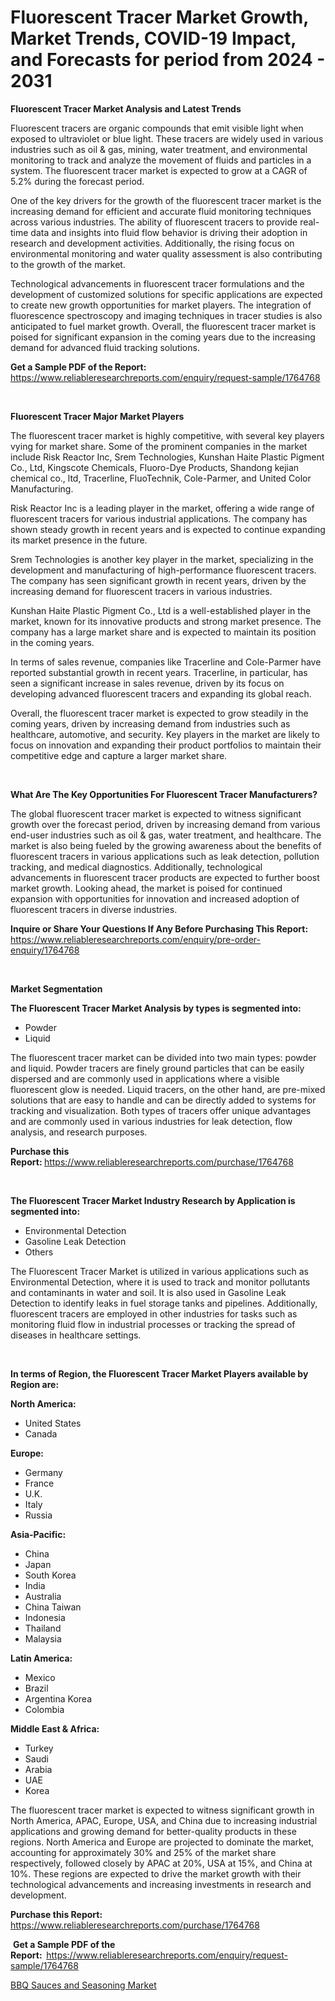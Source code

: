 <p><h1>Fluorescent Tracer Market Growth, Market Trends, COVID-19 Impact, and Forecasts for period from 2024 - 2031</h1></p><p><strong>Fluorescent Tracer Market Analysis and Latest Trends</strong></p>
<p><p>Fluorescent tracers are organic compounds that emit visible light when exposed to ultraviolet or blue light. These tracers are widely used in various industries such as oil & gas, mining, water treatment, and environmental monitoring to track and analyze the movement of fluids and particles in a system. The fluorescent tracer market is expected to grow at a CAGR of 5.2% during the forecast period.</p><p>One of the key drivers for the growth of the fluorescent tracer market is the increasing demand for efficient and accurate fluid monitoring techniques across various industries. The ability of fluorescent tracers to provide real-time data and insights into fluid flow behavior is driving their adoption in research and development activities. Additionally, the rising focus on environmental monitoring and water quality assessment is also contributing to the growth of the market.</p><p>Technological advancements in fluorescent tracer formulations and the development of customized solutions for specific applications are expected to create new growth opportunities for market players. The integration of fluorescence spectroscopy and imaging techniques in tracer studies is also anticipated to fuel market growth. Overall, the fluorescent tracer market is poised for significant expansion in the coming years due to the increasing demand for advanced fluid tracking solutions.</p></p>
<p><strong>Get a Sample PDF of the Report:&nbsp;</strong> <a href="https://www.reliableresearchreports.com/enquiry/request-sample/1764768">https://www.reliableresearchreports.com/enquiry/request-sample/1764768</a></p>
<p>&nbsp;</p>
<p><strong>Fluorescent Tracer Major Market Players</strong></p>
<p><p>The fluorescent tracer market is highly competitive, with several key players vying for market share. Some of the prominent companies in the market include Risk Reactor Inc, Srem Technologies, Kunshan Haite Plastic Pigment Co., Ltd, Kingscote Chemicals, Fluoro-Dye Products, Shandong kejian chemical co., ltd, Tracerline, FluoTechnik, Cole-Parmer, and United Color Manufacturing.</p><p>Risk Reactor Inc is a leading player in the market, offering a wide range of fluorescent tracers for various industrial applications. The company has shown steady growth in recent years and is expected to continue expanding its market presence in the future. </p><p>Srem Technologies is another key player in the market, specializing in the development and manufacturing of high-performance fluorescent tracers. The company has seen significant growth in recent years, driven by the increasing demand for fluorescent tracers in various industries.</p><p>Kunshan Haite Plastic Pigment Co., Ltd is a well-established player in the market, known for its innovative products and strong market presence. The company has a large market share and is expected to maintain its position in the coming years.</p><p>In terms of sales revenue, companies like Tracerline and Cole-Parmer have reported substantial growth in recent years. Tracerline, in particular, has seen a significant increase in sales revenue, driven by its focus on developing advanced fluorescent tracers and expanding its global reach.</p><p>Overall, the fluorescent tracer market is expected to grow steadily in the coming years, driven by increasing demand from industries such as healthcare, automotive, and security. Key players in the market are likely to focus on innovation and expanding their product portfolios to maintain their competitive edge and capture a larger market share.</p></p>
<p>&nbsp;</p>
<p><strong>What Are The Key Opportunities For Fluorescent Tracer Manufacturers?</strong></p>
<p><p>The global fluorescent tracer market is expected to witness significant growth over the forecast period, driven by increasing demand from various end-user industries such as oil & gas, water treatment, and healthcare. The market is also being fueled by the growing awareness about the benefits of fluorescent tracers in various applications such as leak detection, pollution tracking, and medical diagnostics. Additionally, technological advancements in fluorescent tracer products are expected to further boost market growth. Looking ahead, the market is poised for continued expansion with opportunities for innovation and increased adoption of fluorescent tracers in diverse industries.</p></p>
<p><strong>Inquire or Share Your Questions If Any Before Purchasing This Report:</strong> <a href="https://www.reliableresearchreports.com/enquiry/pre-order-enquiry/1764768">https://www.reliableresearchreports.com/enquiry/pre-order-enquiry/1764768</a></p>
<p>&nbsp;</p>
<p><strong>Market Segmentation</strong></p>
<p><strong>The Fluorescent Tracer Market Analysis by types is segmented into:</strong></p>
<p><ul><li>Powder</li><li>Liquid</li></ul></p>
<p><p>The fluorescent tracer market can be divided into two main types: powder and liquid. Powder tracers are finely ground particles that can be easily dispersed and are commonly used in applications where a visible fluorescent glow is needed. Liquid tracers, on the other hand, are pre-mixed solutions that are easy to handle and can be directly added to systems for tracking and visualization. Both types of tracers offer unique advantages and are commonly used in various industries for leak detection, flow analysis, and research purposes.</p></p>
<p><strong>Purchase this Report:&nbsp;</strong><a href="https://www.reliableresearchreports.com/purchase/1764768">https://www.reliableresearchreports.com/purchase/1764768</a></p>
<p>&nbsp;</p>
<p><strong>The Fluorescent Tracer Market Industry Research by Application is segmented into:</strong></p>
<p><ul><li>Environmental Detection</li><li>Gasoline Leak Detection</li><li>Others</li></ul></p>
<p><p>The Fluorescent Tracer Market is utilized in various applications such as Environmental Detection, where it is used to track and monitor pollutants and contaminants in water and soil. It is also used in Gasoline Leak Detection to identify leaks in fuel storage tanks and pipelines. Additionally, fluorescent tracers are employed in other industries for tasks such as monitoring fluid flow in industrial processes or tracking the spread of diseases in healthcare settings.</p></p>
<p>&nbsp;</p>
<p><strong>In terms of Region, the Fluorescent Tracer Market Players available by Region are:</strong></p>
<p>
    <p> <strong> North America: </strong>
        <ul>
            <li>United States</li>
            <li>Canada</li>
        </ul>
        </p> 
    <p> <strong> Europe: </strong>
        <ul>
            <li>Germany</li>
            <li>France</li>
            <li>U.K.</li>
            <li>Italy</li>
            <li>Russia</li>
        </ul>
        </p> 
    <p> <strong> Asia-Pacific: </strong>
        <ul>
            <li>China</li>
            <li>Japan</li>
            <li>South Korea</li>
            <li>India</li>
            <li>Australia</li>
            <li>China Taiwan</li>
            <li>Indonesia</li>
            <li>Thailand</li>
            <li>Malaysia</li>
        </ul>
        </p> 
    <p> <strong> Latin America: </strong>
        <ul>
            <li>Mexico</li>
            <li>Brazil</li>
            <li>Argentina Korea</li>
            <li>Colombia</li>
        </ul>
        </p> 
    <p> <strong> Middle East & Africa: </strong>
        <ul>
            <li>Turkey</li>
            <li>Saudi</li>
            <li>Arabia</li>
            <li>UAE</li>
            <li>Korea</li>
        </ul>
    </p>
    </p>
<p><p>The fluorescent tracer market is expected to witness significant growth in North America, APAC, Europe, USA, and China due to increasing industrial applications and growing demand for better-quality products in these regions. North America and Europe are projected to dominate the market, accounting for approximately 30% and 25% of the market share respectively, followed closely by APAC at 20%, USA at 15%, and China at 10%. These regions are expected to drive the market growth with their technological advancements and increasing investments in research and development.</p></p>
<p><strong>Purchase this Report: </strong><a href="https://www.reliableresearchreports.com/purchase/1764768">https://www.reliableresearchreports.com/purchase/1764768</a></p>
<p>&nbsp;<strong>Get a Sample PDF of the Report:&nbsp;&nbsp;</strong><a href="https://www.reliableresearchreports.com/enquiry/request-sample/1764768">https://www.reliableresearchreports.com/enquiry/request-sample/1764768</a></p>
<p><strong></strong></p>
<p><p><a href="https://summer-dogwood-3e9.notion.site/BBQ-Sauces-and-Seasoning-Market-Size-Market-Share-and-Global-Market-Analysis-Report-2024-2031-c5f1479557774b8dbb02503353b43e0c">BBQ Sauces and Seasoning Market</a></p></p>